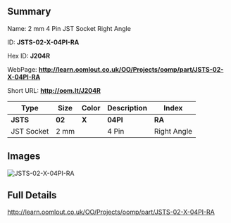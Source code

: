 

## Summary
 
Name:  2 mm 4 Pin JST Socket Right Angle 

ID: __JSTS-02-X-04PI-RA__

Hex ID: __J204R__

WebPage: __http://learn.oomlout.co.uk/OO/Projects/oomp/part/JSTS-02-X-04PI-RA__

Short URL: __http://oom.lt/J204R__


| Type   | Size   | Color   | Description   | Index   |    
| ----- | ------   | ------   | -----   | ----   |    
| __JSTS__   					| __02__   					| __X__    						| __04PI__    					| __RA__ |    
| JST Socket		| 2 mm	| 		| 4 Pin	| Right Angle	|

## Images
![JSTS-02-X-04PI-RA](http://oomlout.com/oomp-gen/parts/JSTS-02-X-04PI-RA/JSTS-02-X-04PI-RA_420.jpg)

## Full Details

 http://learn.oomlout.co.uk/OO/Projects/oomp/part/JSTS-02-X-04PI-RA


